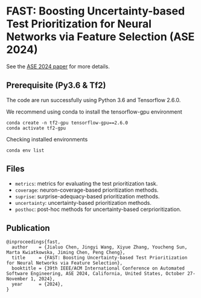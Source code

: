 # FAST: Boosting Uncertainty-based Test Prioritization for Neural Networks via Feature Selection (ASE 2024)

See the <a href="https://arxiv.org/abs/2409.09130" target="_blank">ASE 2024 paper</a> for more details. 

## Prerequisite (Py3.6 & Tf2)
The code are run successfully using Python 3.6 and Tensorflow 2.6.0.

We recommend using conda to install the tensorflow-gpu environment
```shell
conda create -n tf2-gpu tensorflow-gpu==2.6.0
conda activate tf2-gpu
```

Checking installed environments
```shell
conda env list
```

## Files
- `metrics`: metrics for evaluating the test prioritization task.
- `coverage`: neuron-coverage-based prioritization methods. 
- `suprise`: surprise-adequacy-based prioritization methods. 
- `uncertainty`: uncertainty-based prioritization methods. 
- `posthoc`: post-hoc methods for uncertainty-based cerprioritization. 

## Publication 
```
@inproceedings{fast,
  author    = {Jialuo Chen, Jingyi Wang, Xiyue Zhang, Youcheng Sun, Marta Kwiatkowska, Jiming Chen, Peng Cheng},
  title     = {FAST: Boosting Uncertainty-based Test Prioritization for Neural Networks via Feature Selection},
  booktitle = {39th IEEE/ACM International Conference on Automated Software Engineering, ASE 2024, California, United States, October 27- November 1, 2024},
  year      = {2024},
}
```

